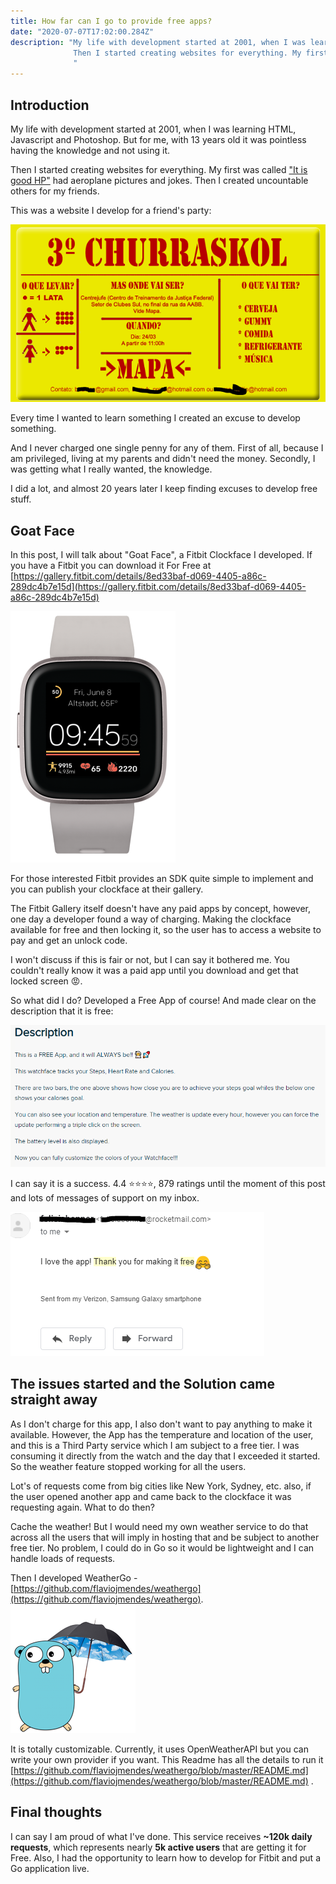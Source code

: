 ```yaml
---
title: How far can I go to provide free apps?
date: "2020-07-07T17:02:00.284Z"
description: "My life with development started at 2001, when I was learning HTML, Javascript and Photoshop. But for me, with 13 years old it was pointless having the knowledge and not using it.
              Then I started creating websites for everything. My first was called \"It is good HP\" had aeroplane pictures and jokes. Then I created uncountable others for my friends. And I never charged one single penny for any of them. 
              "
---
```


## Introduction

My life with development started at 2001, when I was learning HTML, Javascript and Photoshop. But for me, with 13 years old it was pointless having the knowledge and not using it.

Then I started creating websites for everything. My first was called ["It is good HP"](https://bit.ly/itisgoodhp) had aeroplane pictures and jokes. Then I created uncountable others for my friends.

This was a website I develop for a friend's party:

![churraskol](churraskol.png)

Every time I wanted to learn something I created an excuse to develop something.

And I never charged one single penny for any of them. First of all, because I am privileged, living at my parents and didn't need the money. Secondly, I was getting what I really wanted, the knowledge.

I did a lot, and almost 20 years later I keep finding excuses to develop free stuff. 

## Goat Face

In this post, I will talk about "Goat Face", a Fitbit Clockface I developed. If you have a Fitbit you can download it For Free at [https://gallery.fitbit.com/details/8ed33baf-d069-4405-a86c-289dc4b7e15d](https://gallery.fitbit.com/details/8ed33baf-d069-4405-a86c-289dc4b7e15d)

![goat-face](goat-face.png)

For those interested Fitbit provides an SDK quite simple to implement and you can publish your clockface at their gallery.

The Fitbit Gallery itself doesn't have any paid apps by concept, however, one day a developer found a way of charging. Making the clockface available for free and then locking it, so the user has to access a website to pay and get an unlock code.

I won't discuss if this is fair or not, but I can say it bothered me. You couldn't really know it was a paid app until you download and get that locked screen 😡.

So what did I do? Developed a Free App of course! And made clear on the description that it is free:

![goat-face description](goat-face-description.png)

I can say it is a success. 4.4 ⭐⭐⭐⭐, 879 ratings until the moment of this post and lots of messages of support on my inbox.

![thanks message](thanks.png)

## The issues started and the Solution came straight away

As I don't charge for this app, I also don't want to pay anything to make it available. However, the App has the temperature and location of the user, and this is a Third Party service which I am subject to a free tier. I was consuming it directly from the watch and the day that I exceeded it started. So the weather feature stopped working for all the users. 

Lot's of requests come from big cities like New York, Sydney, etc. also, if the user opened another app and came back to the clockface it was requesting again. What to do then? 

Cache the weather! But I would need my own weather service to do that across all the users that will imply in hosting that and be subject to another free tier. No problem, I could do in Go so it would be lightweight and I can handle loads of requests. 

Then I developed WeatherGo - [https://github.com/flaviojmendes/weathergo](https://github.com/flaviojmendes/weathergo).
![wheather go](weathergo.png)

It is totally customizable. Currently, it uses OpenWeatherAPI but you can write your own provider if you want. This Readme has all the details to run it [https://github.com/flaviojmendes/weathergo/blob/master/README.md](https://github.com/flaviojmendes/weathergo/blob/master/README.md) .



## Final thoughts

I can say I am proud of what I've done. This service receives **~120k daily requests**, which represents nearly **5k active users** that are getting it for Free. Also, I had the opportunity to learn how to develop for Fitbit and put a Go application live.
